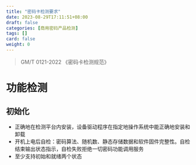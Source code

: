 ```yaml
---
title: "密码卡检测要求"
date: 2023-08-29T17:11:51+08:00
draft: false
categories: [商用密码产品检测]
tags: []
card: false
weight: 0
---
```


> GM/T 0121-2022 《密码卡检测规范》

# 功能检测

## 初始化
+ 正确地在检测平台内安装，设备驱动程序在指定地操作系统中能正确地安装和卸载
+ 开机上电后自检：密码算法、随机数、静态存储数据和软件固件完整性。自检结束输出状态指示，自检失败拒绝一切密码功能调用服务
+ 至少支持初始和就绪两个状态
